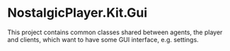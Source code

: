# NostalgicPlayer.Kit.Gui
This project contains common classes shared between agents, the player and clients, which want to have some GUI interface, e.g. settings.
